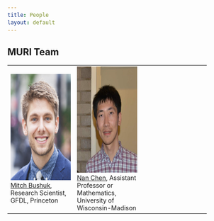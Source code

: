 ```yaml
---
title: People
layout: default
---
```

## MURI Team

<table class="fixed">
  <col width="150"/>
  <col width="150"/>
  <col width="150"/>
  <tr>
    <td>
    <img src="images/team/bushuk.png" alt=" " height="240"/> <br>
    <a href="https://www.gfdl.noaa.gov/mitch-bushuk/"> Mitch Bushuk</a>, Research Scientist, GFDL, Princeton 
    </td>
    <td>
    <img src="images/team/chen.jpg" alt=" " height="240"/> <br>
    <a href="https://www.math.wisc.edu/~chennan/"> Nan Chen</a>, Assistant Professor or Mathematics, University of Wisconsin-Madison 
    </td>
  </tr>
</table>

